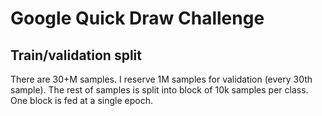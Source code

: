 # Google Quick Draw Challenge

## Train/validation split
There are 30+M samples. I reserve 1M samples for validation (every 30th sample).
The rest of samples is split into block of 10k samples per class. One block is fed at a single epoch.


